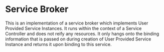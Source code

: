 # Service Broker

This is an implementation of a service broker which implements User Provided
Service Instances.  It runs within the context of a Service Controller and does
not reify any resources. It only hangs onto the binding information that is
passed on during creation of User Provided Service Instance and returns it upon
binding to this service.
